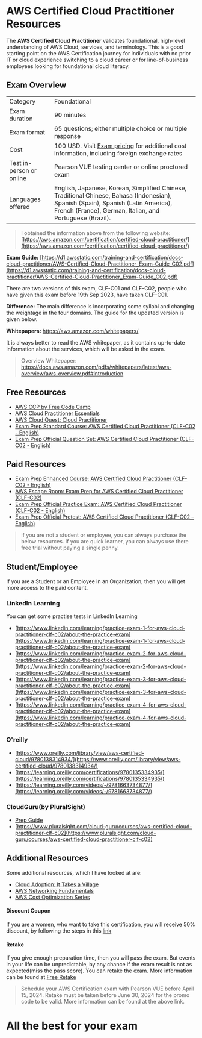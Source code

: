 # AWS Certified Cloud Practitioner Resources

The **AWS Certified Cloud Practitioner** validates foundational, high-level understanding of AWS Cloud, services, and terminology.  This is a good starting point on the AWS Certification journey for individuals with no prior IT or cloud experience switching to a cloud career or for line-of-business employees looking for foundational cloud literacy.

## Exam Overview

| | |
| :--- | :--- |
| Category | Foundational |
| Exam duration | 90 minutes |
| Exam format | 65 questions; either multiple choice or multiple response |
| Cost | 100 USD. Visit [Exam pricing](https://aws.amazon.com/certification/policies/before-testing/#Exam_pricing) for additional cost information, including foreign exchange rates |
| Test in-person or online | Pearson VUE testing center or online proctored exam |
| Languages offered | English, Japanese, Korean, Simplified Chinese, Traditional Chinese, Bahasa (Indonesian), Spanish (Spain), Spanish (Latin America), French (France), German, Italian, and Portuguese (Brazil). |

> I obtained the information above from the following website: [https://aws.amazon.com/certification/certified-cloud-practitioner/](https://aws.amazon.com/certification/certified-cloud-practitioner/)

**Exam Guide:**
[https://d1.awsstatic.com/training-and-certification/docs-cloud-practitioner/AWS-Certified-Cloud-Practitioner_Exam-Guide_C02.pdf](https://d1.awsstatic.com/training-and-certification/docs-cloud-practitioner/AWS-Certified-Cloud-Practitioner_Exam-Guide_C02.pdf)

There are two versions of this exam, CLF-C01 and CLF-C02, people who have given this exam before 19th Sep 2023, have taken CLF-C01.

**Difference:** The main difference is incorporating some syllabi and changing the weightage in the four domains. The guide for the updated version is given below.

**Whitepapers:** https://aws.amazon.com/whitepapers/

It is always better to read the AWS whitepaper, as it contains up-to-date information about the services, which will be asked in the exam.

> Overview Whitepaper: https://docs.aws.amazon.com/pdfs/whitepapers/latest/aws-overview/aws-overview.pdf#introduction

## Free Resources

* [AWS CCP by Free Code Camp](https://www.youtube.com/watch?v=NhDYbskXRgc)
* [AWS Cloud Practitioner Essentials](https://explore.skillbuilder.aws/learn/course/internal/view/elearning/134/aws-cloud-practitioner-essentials)
* [AWS Cloud Quest: Cloud Practitioner](https://explore.skillbuilder.aws/learn/course/11458/AWS%2520Cloud%2520Quest%253A%2520Cloud%2520Practitioner)
* [Exam Prep Standard Course: AWS Certified Cloud Practitioner (CLF-C02 - English)](https://explore.skillbuilder.aws/learn/course/internal/view/elearning/16434/exam-prep-standard-course-aws-certified-cloud-practitioner-clf-c02-english)
* [Exam Prep Official Question Set: AWS Certified Cloud Practitioner (CLF-C02 - English)](https://explore.skillbuilder.aws/learn/course/14050/Exam%2520Prep%2520Official%2520Question%2520Set%253A%2520AWS%2520Certified%2520Cloud%2520Practitioner%2520%28CLF-C02%2520-%2520English%29)

## Paid Resources

* [Exam Prep Enhanced Course: AWS Certified Cloud Practitioner (CLF-C02 - English)](https://explore.skillbuilder.aws/learn/course/internal/view/elearning/16485/exam-prep-enhanced-course-aws-certified-cloud-practitioner-clf-c02-english)
* [AWS Escape Room: Exam Prep for AWS Certified Cloud Practitioner (CLF-C02)](https://explore.skillbuilder.aws/learn/course/internal/view/elearning/17373/aws-escape-room-for-exam-prep-aws-certified-cloud-practitioner-clf-c02)
* [Exam Prep Official Practice Exam: AWS Certified Cloud Practitioner (CLF-C02 - English)](https://explore.skillbuilder.aws/learn/course/internal/view/elearning/14637/exam-prep-official-practice-exam-aws-certified-cloud-practitioner-clf-c02-english)
* [Exam Prep Official Pretest: AWS Certified Cloud Practitioner (CLF-C02 – English)](https://explore.skillbuilder.aws/learn/course/internal/view/elearning/18115/exam-prep-official-pre-test-aws-certified-cloud-practitioner-clf-c02)

> If you are not a student or employee, you can always purchase the below resources.
> If you are quick learner, you can always use there free trial without paying a single penny.

## Student/Employee

If you are a Student or an Employee in an Organization, then you will get more access to the paid content.

### LinkedIn Learning

You can get some practise tests in LinkedIn Learning

* [https://www.linkedin.com/learning/practice-exam-1-for-aws-cloud-practitioner-clf-c02/about-the-practice-exam](https://www.linkedin.com/learning/practice-exam-1-for-aws-cloud-practitioner-clf-c02/about-the-practice-exam)
* [https://www.linkedin.com/learning/practice-exam-2-for-aws-cloud-practitioner-clf-c02/about-the-practice-exam](https://www.linkedin.com/learning/practice-exam-2-for-aws-cloud-practitioner-clf-c02/about-the-practice-exam)
* [https://www.linkedin.com/learning/practice-exam-3-for-aws-cloud-practitioner-clf-c02/about-the-practice-exam](https://www.linkedin.com/learning/practice-exam-3-for-aws-cloud-practitioner-clf-c02/about-the-practice-exam)
* [https://www.linkedin.com/learning/practice-exam-4-for-aws-cloud-practitioner-clf-c02/about-the-practice-exam](https://www.linkedin.com/learning/practice-exam-4-for-aws-cloud-practitioner-clf-c02/about-the-practice-exam)

### O'reilly

* [https://www.oreilly.com/library/view/aws-certified-cloud/9780138314934/](https://www.oreilly.com/library/view/aws-certified-cloud/9780138314934/)
* [https://learning.oreilly.com/certifications/9780135334935/](https://learning.oreilly.com/certifications/9780135334935/)
* [https://learning.oreilly.com/videos/-/9781663734877/](https://learning.oreilly.com/videos/-/9781663734877/)

### CloudGuru(by PluralSight)

* [Prep Guide](https://www.pluralsight.com/resources/blog/cloud/AWS-Cloud-practitioner-CLF-C02-guide)
* [https://www.pluralsight.com/cloud-guru/courses/aws-certified-cloud-practitioner-clf-c02](https://www.pluralsight.com/cloud-guru/courses/aws-certified-cloud-practitioner-clf-c02)

## Additional Resources

Some additional resources, which I have looked at are:

* [Cloud Adoption: It Takes a Village](https://www.youtube.com/watch?v=l0kMOLvlMGk)
* [AWS Networking Fundamentals](https://www.youtube.com/watch?v=hiKPPy584Mg)
* [AWS Cost Optimization Series](https://www.youtube.com/playlist?list=PLhr1KZpdzukcxUPo44KHv2lkRG4NToQXJ)

#### Discount Coupon

If you are a women, who want to take this certification, you will receive 50% discount, by following the steps in this [link](https://pages.awscloud.com/cloudup-for-her-cloud-practitioner.html)

#### Retake

If you give enough preparation time, then you will pass the exam. But events in your life can be unpredictable, by any chance if the exam result is not as expected(miss the pass score). You can retake the exam. More information can be found at [Free Retake](https://home.pearsonvue.com/aws/freeretake)

> Schedule your AWS Certification exam with Pearson VUE before April 15, 2024. Retake must be taken before June 30, 2024 for the promo code to be valid. More information can be found at the above link.

# All the best for your exam